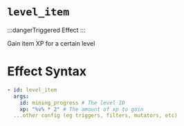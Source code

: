 # `level_item`
:::dangerTriggered Effect
:::

Gain item XP for a certain level

# Effect Syntax
```yaml
- id: level_item
  args:
    id: mining_progress # The level ID
    xp: "%v% * 2" # The amount of xp to gain
  ...other config (eg triggers, filters, mutators, etc)
```